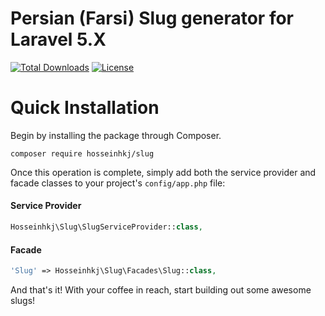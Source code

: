 # Persian (Farsi) Slug generator for Laravel 5.X

[![Total Downloads](https://poser.pugx.org/hosseinhkj/slug/d/total.svg)](https://packagist.org/packages/laravel/framework)
[![License](https://poser.pugx.org/laravel/framework/license.svg)](https://packagist.org/packages/laravel/framework)

# Quick Installation
Begin by installing the package through Composer.

```
composer require hosseinhkj/slug
```

Once this operation is complete, simply add both the service provider and facade classes to your project's `config/app.php` file:

#### Service Provider

```php
Hosseinhkj\Slug\SlugServiceProvider::class,
```

#### Facade

```php
'Slug' => Hosseinhkj\Slug\Facades\Slug::class,
```

And that's it! With your coffee in reach, start building out some awesome slugs!